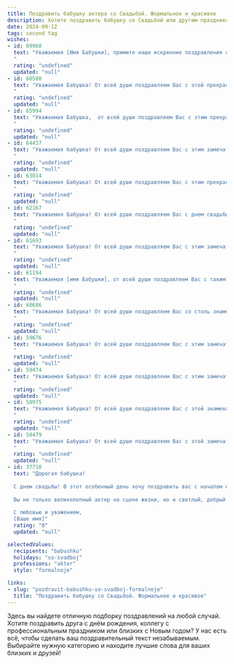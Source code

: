 ```yaml
---
title: Поздравить бабушку актера со Свадьбой. Формальное и красивое
description: Хотите поздравить бабушку со Свадьбой или другим праздником? Наш ИИ создаст незабываемое поздравление, а вы обязательно выделитесь среди других.  
date: 2024-09-12
tags: second tag
wishes:
- id: 69960
  text: "Уважаемая [Имя Бабушки], примите наши искренние поздравления с этой замечательной датой! Ваш творческий талант и преданность профессии актера всегда вдохновляли нас. Желаем Вам крепкого здоровья, неиссякаемого вдохновения и новых ярких ролей!
  "
  rating: "undefined"
  updated: "null"
- id: 68580
  text: "Уважаемая Бабушка! От всей души поздравляем Вас с этой прекрасной свадьбой! Желаем Вам неисчерпаемой любви, семейного счастья и долгих лет совместной жизни. Пусть ваша сцена будет полна яркими красками и бурными овациями, а в личной жизни всегда царят мир и взаимопонимание.
  "
  rating: "undefined"
  updated: "null"
- id: 65994
  text: "Уважаемая Бабушка,  от всей души поздравляем Вас с этим прекрасным днём! Желаем Вам долгих лет совместной жизни, наполненных радостью, любовью и взаимопониманием. Пусть ваш брак будет крепким и счастливым, как яркая сцена, на которой Вы, как талантливый артист, играете главную роль в спектакле под названием \"Любовь\".
  "
  rating: "undefined"
  updated: "null"
- id: 64437
  text: "Уважаемая бабушка! От всей души поздравляем Вас с этим замечательным событием! Желаем Вам и Вашей второй половинке долгих лет счастливой семейной жизни, наполненной любовью, пониманием и радостью! Пусть ваша свадьба станет ярким началом новой главы в Вашей жизни, полной новых впечатлений, путешествий и творческих свершений!
  "
  rating: "undefined"
  updated: "null"
- id: 63014
  text: "Уважаемая Бабушка! От всей души поздравляем Вас с этим прекрасным днем – днем Вашей свадьбы! Желаем Вам долгих лет совместной жизни, наполненных любовью, счастьем и взаимопониманием.  Пусть Ваш актерский талант всегда дарит радость близким, а Ваша жизненная сцена будет полна ярких и запоминающихся моментов!
  "
  rating: "undefined"
  updated: "null"
- id: 62167
  text: "Уважаемая Бабушка! От всей души поздравляем Вас с днем свадьбы! Желаем Вам долгих лет счастливой семейной жизни, наполненной любовью, радостью и взаимопониманием. Пусть Ваш актёрский талант и дальше дарит миру свет и радость, а на сцене Вашей жизни всегда будут только яркие и незабываемые роли!
  "
  rating: "undefined"
  updated: "null"
- id: 61693
  text: "Уважаемая Бабушка! От всей души поздравляем Вас с этим замечательным днем - свадьбой Вашей внучки (внука)! Желаем Вам крепкого здоровья, семейного благополучия и долгих счастливых лет Вашим близким! Пусть Ваша внучка (внук) всегда будет окружена любовью и заботой, а Ваш актерский талант и харизма продолжают радовать всех вокруг!
  "
  rating: "undefined"
  updated: "null"
- id: 61194
  text: "Уважаемая [имя Бабушки], от всей души поздравляем Вас с таким замечательным событием! Желаем Вам и Вашему супругу долгих лет совместной жизни, наполненных любовью, счастьем и взаимопониманием. Пусть ваша семейная история будет богатой на яркие моменты,  а каждый день будет наполнен  теплотой и радостью.
  "
  rating: "undefined"
  updated: "null"
- id: 60686
  text: "Уважаемая Бабушка! От всей души поздравляем Вас со столь знаменательным событием - свадьбой Ваших любимых внуков! Желаем им долгих лет счастливой семейной жизни, наполненной любовью и взаимопониманием. Пусть их путь будет ярким, как сцена, на которой они, будучи актерами, блистают своим талантом.
  "
  rating: "undefined"
  updated: "null"
- id: 59676
  text: "Уважаемая Бабушка! От всей души поздравляем Вас с этим замечательным днем! Желаем Вам долгих лет совместной жизни, наполненных любовью, счастьем и взаимопониманием. Пусть сценический опыт и талант актера, которым Вы так щедро делитесь с миром, приносят Вам радость и признание. Здоровья Вам, благополучия и вдохновения!
  "
  rating: "undefined"
  updated: "null"
- id: 59474
  text: "Уважаемая Бабушка! От всей души поздравляем Вас с этим замечательным днем – днем вашей свадьбы! Желаем вам долгих лет счастливого брака, наполненных любовью, взаимопониманием и радостью. Пусть ваша актерская профессия всегда приносит вам творческое удовлетворение, а семейное счастье станет прочной опорой в жизни.
  "
  rating: "undefined"
  updated: "null"
- id: 58975
  text: "Уважаемая Бабушка! От всей души поздравляем Вас с этой знаменательной датой - Вашей свадьбой! Желаем Вам долгих лет совместной жизни, наполненных счастьем, любовью и взаимопониманием. Пусть этот день станет ярким воспоминанием, а Ваш творческий путь актера будет продолжен с новой силой и вдохновением!
  "
  rating: "undefined"
  updated: "null"
- id: 58479
  text: "Уважаемая Бабушка! От всей души поздравляем Вас с этой замечательной свадьбой! Желаем Вам и Вашему супругу долгих лет совместной жизни, наполненных любовью, счастьем и взаимопониманием. Пусть Ваш дом всегда будет полон тепла, уюта и радости, а ваша любовь с каждым днем становится только крепче.
  "
  rating: "undefined"
  updated: "null"
- id: 37710
  text: "Дорогая бабушка!
  
  С днем свадьбы! В этот особенный день хочу поздравить вас с началом нового, счастливо́го этапа вашей жизни. Ваша любовь и поддержка — это настоящий пример для всех нас.
  
  Вы не только великолепный актер на сцене жизни, но и светлый, добрый человек в наших сердцах. Желаю вам крепкого здоровья, счастья и долгих лет совместной жизни, наполненных радостью, пониманием и гармонией. Пусть каждый день будет полон приятных сюрпризов и теплых моментов.
  
  С любовью и уважением,
  [Ваше имя]"
  rating: "0"
  updated: "null"

selectedValues:
  recipients: "babushku"
  holidays: "so-svadboj"
  professions: "akter"
  style: "formalnoje"

links:
- slug: "pozdravit-babushku-so-svadboj-formalnoje"
  title: "Поздравить бабушку со Свадьбой. Формальное и красивое"
---
```


Здесь вы найдете отличную подборку поздравлений на любой случай. 
Хотите поздравить друга с днём рождения, коллегу с профессиональным праздником или близких с Новым годом? У нас есть всё, чтобы сделать ваш поздравительный текст незабываемым. Выбирайте нужную категорию и находите лучшие слова для ваших близких и друзей!
